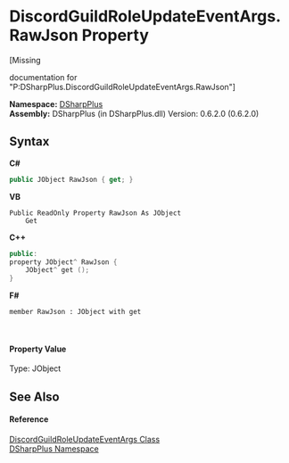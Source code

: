 # DiscordGuildRoleUpdateEventArgs.RawJson Property 
 

\[Missing <summary> documentation for "P:DSharpPlus.DiscordGuildRoleUpdateEventArgs.RawJson"\]

**Namespace:**&nbsp;<a href="503971eb-de5e-a570-9922-de9500a9b1cc">DSharpPlus</a><br />**Assembly:**&nbsp;DSharpPlus (in DSharpPlus.dll) Version: 0.6.2.0 (0.6.2.0)

## Syntax

**C#**<br />
``` C#
public JObject RawJson { get; }
```

**VB**<br />
``` VB
Public ReadOnly Property RawJson As JObject
	Get
```

**C++**<br />
``` C++
public:
property JObject^ RawJson {
	JObject^ get ();
}
```

**F#**<br />
``` F#
member RawJson : JObject with get

```

<br />

#### Property Value
Type: JObject

## See Also


#### Reference
<a href="1553801b-d5f1-5f73-768b-f8720534dc52">DiscordGuildRoleUpdateEventArgs Class</a><br /><a href="503971eb-de5e-a570-9922-de9500a9b1cc">DSharpPlus Namespace</a><br />